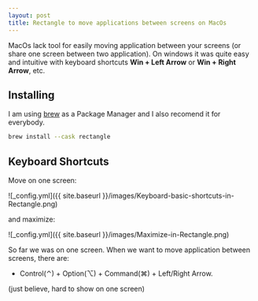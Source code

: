 ```yaml
---
layout: post
title: Rectangle to move applications between screens on MacOs
---
```


MacOs lack tool for easily moving application between your screens (or share one screen between two application). On windows it was quite easy and intuitive with keyboard shortcuts **Win + Left Arrow** or **Win + Right Arrow**, etc.

## Installing

I am using [brew](https://brew.sh/) as a Package Manager and I also recomend it for everybody.

``` sh
brew install --cask rectangle
```

[//]: # "After installing you need to..."


## Keyboard Shortcuts

Move on one screen:

![_config.yml]({{ site.baseurl }}/images/Keyboard-basic-shortcuts-in-Rectangle.png)

and maximize:

![_config.yml]({{ site.baseurl }}/images/Maximize-in-Rectangle.png)

So far we was on one screen. When we want to move application between screens, there are:

- Control(⌃) + Option(⌥) + Command(⌘) + Left/Right Arrow.

(just believe, hard to show on one screen)

[//]: # "move on my screen"

[//]: # "move to corners"
